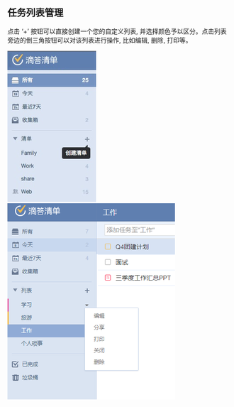 ## 任务列表管理
点击 ‘+’ 按钮可以直接创建一个您的自定义列表, 并选择颜色予以区分。点击列表旁边的倒三角按钮可以对该列表进行操作, 比如编辑, 删除, 打印等。

![](../images/image011.png)![](../images/image013.png)
